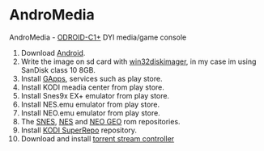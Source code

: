 # AndroMedia
AndroMedia - [ODROID-C1+](http://www.hardkernel.com/main/products/prdt_info.php?g_code=G143703355573) DYI media/game console

1. Download [Android](http://odroid.com/dokuwiki/doku.php?id=en:c1_release_android).
2. Write the image on sd card with [win32diskimager](http://sourceforge.net/projects/win32diskimager/), in my case im using SanDisk class 10 8GB.
3. Install [GApps](http://codewalkerster.blogspot.kr/2013/11/universal-1-click-gapps-installer-for.html), services such as play store. 
4. Install KODI meadia center from play store.
5. Install Snes9x EX+ emulator from play store.
6. Install NES.emu emulator from play store.
7. Install NEO.emu emulator from play store.
8. The [SNES](http://emu-fr.net/v1/module.php?page=programme_roms&console=Super_Nes), [NES](http://emu-fr.net/v1/module.php?page=programme_roms&console=Nes&tri=nom) and [NEO GEO](http://emu-fr.net/v1/module.php?page=programme_roms&console=Neo_Geo&tri=nom&l=M) rom repositories.
9. Install [KODI SuperRepo](https://superrepo.org/get-started/) repository.
10. Download and install [torrent stream controller](http://www.vidsoftware.ru/index.html)



